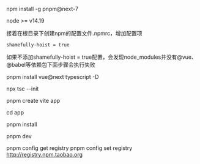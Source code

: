 

npm install -g pnpm@next-7

node >= v14.19

接着在根目录下创建npm的配置文件.npmrc，增加配置项
```
shamefully-hoist = true
```
如果不添加shamefully-hoist = true配置，会发现node_modules并没有@vue、@babel等依赖包下面步骤会执行失败

pnpm install vue@next typescript -D

npx tsc --init

pnpm create vite app

cd app

pnpm install

pnpm dev


pnpm config get registry
pnpm config set registry http://registry.npm.taobao.org
